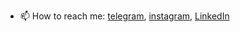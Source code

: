 - 📫 How to reach me: [telegram](https://t.me/smollagames
), [instagram](https://www.instagram.com/smolla.games/), [LinkedIn](https://www.linkedin.com/in/anton-savranskiy/)
